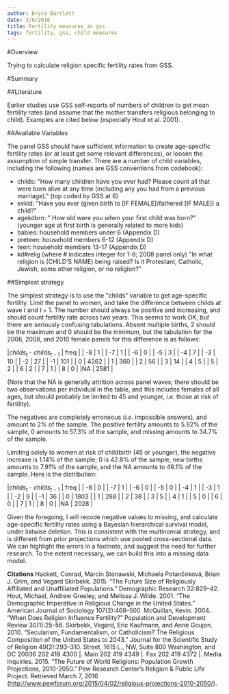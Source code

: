 ```yaml
---
author: Bryce Bartlett
date: 3/8/2016
title: Fertility measures in gss
tags: fertility, gss, child measures
---
```


#Overview

Trying to calculate religion specific fertility rates from GSS.

#Summary

##Literature

Earlier studies use GSS self-reports of numbers of children to get mean fertility rates (and assume that the mother transfers religious belonging to child). Examples are cited below (especially Hout et al. 2001). 

##Available Variables

The panel GSS should have sufficient information to create age-specific fertility rates (or at least get some relevant differences), or loosen the assumption of simple transfer. There are a number of child variables, including the following (names are GSS conventions from codebook):

* childs: "How many children have you ever had?  Please count all that were born alive at any time (including any you had from a previous marriage)." (top coded by GSS at 8)
* evkid: "Have you ever (given birth to [IF FEMALE]/fathered [IF MALE]) a child?"
* agekdbrn: " How old were you when your first child was born?" (younger age at first birth is generally related to more kids)
* babies: household members under 6 (Appendix D)
* preteen: household members 6-12 (Appendix D)
* teen: household members 13-17 (Appendix D)
* kd#relig (where # indicates integer for 1-8; 2008 panel only) "In what religion is (CHILD’S NAME) being raised? Is it Protestant, Catholic, Jewish, some other religion, or no religion?"

##Simplest strategy

The simplest strategy is to use the "childs" variable to get age-specific fertility. Limit the panel to women, and take the difference between childs at wave $t$ and $t+1$. The number should always be positive and increasing, and should count fertility rate across two years. This seems to work OK, *but* there are seriously confusing tabulations. Absent multiple births, 2 should be the maximum and 0 should be the minimum, but the tabulation for the 2006, 2008, and 2010 female panels for this difference is as follows:

|$childs_t$ - $childs_{t-1}$ | freq |
| -8 | 1 |
| -7 | 1 |
| -6 | 0 |
| -5 | 3 |
| -4 | 7 |
| -3 | 10 |
| -2 | 27 |
| -1 | 101 |
| 0 | 4262 |
| 1 | 360 |
| 2 | 56 |
| 3 | 14 |
| 4 | 5 |
| 5 | 2 |
| 6 | 2 |
| 7 | 1 |
| 8 | 0 |
|NA | 2581 |

(Note that the NA is generally attrition across panel waves; there should be two observations per individual in the table, and this includes females of all ages, but should probably be limited to 45 and younger, *i.e.* those at risk of fertility).

The negatives are completely erroneous (*i.e.* impossible answers), and amount to 2% of the sample. The positive fertility amounts to 5.92% of the sample, 0 amounts to 57.3% of the sample, and missing amounts to 34.7% of the sample.

Limiting solely to women at risk of childbirth (45 or younger), the negative increase is 1.14% of the sample; 0 is 42.8% of the sample, new births amounts to 7.91% of the sample, and the NA amounts to 48.1% of the sample. Here is the distribution:

|$childs_t$ - $childs_{t-1}$ | freq |
| -8 | 0 |
| -7 | 1 |
| -6 | 0 |
| -5 | 0 |
| -4 | 1 |
| -3 | 1 |
| -2 | 9 |
| -1 | 36 |
| 0 | 1803 |
| 1 | 288 |
| 2 | 38 |
| 3 | 5 |
| 4 | 1 |
| 5 | 0 |
| 6 | 0 |
| 7 | 1 |
| 8 | 0 |
|NA | 2028 |

Given the foregoing, I will recode negative values to missing, and calculate age-specific fertility rates using a Bayesian hierarchical survival model, under listwise deletion. This is consistent with the multinomial strategy, and is different from prior projections which use pooled cross-sectional data. We can highlight the errors in a footnote, and suggest the need for further research. To the extent necessary, we can build this into a missing data model. 

**Citations**
Hackett, Conrad, Marcin Stonawski, Michaela Potančoková, Brian J. Grim, and Vegard Skirbekk. 2015. “The Future Size of Religiously Affiliated and Unaffiliated Populations.” Demographic Research 32:829–42.
Hout, Michael, Andrew Greeley, and Melissa J. Wilde. 2001. “The Demographic Imperative in Religious Change in the United States.” American Journal of Sociology 107(2):468–500.
McQuillan, Kevin. 2004. “When Does Religion Influence Fertility?” Population and Development Review 30(1):25–56.
Skirbekk, Vegard, Eric Kaufmann, and Anne Goujon. 2010. “Secularism, Fundamentalism, or Catholicism? The Religious Composition of the United States to 2043.” Journal for the Scientific Study of Religion 49(2):293–310.
Street, 1615 L., NW, Suite 800 Washington, and DC 20036 202 419 4300 |. Main 202 419 4349 |. Fax 202 419 4372 |. Media Inquiries. 2015. “The Future of World Religions: Population Growth Projections, 2010-2050.” Pew Research Center’s Religion & Public Life Project. Retrieved March 7, 2016 (http://www.pewforum.org/2015/04/02/religious-projections-2010-2050/).

